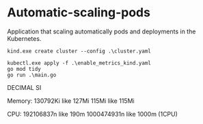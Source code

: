 # Automatic-scaling-pods
Application that scaling automatically pods and deployments in the Kubernetes.

```
kind.exe create cluster --config .\cluster.yaml

kubectl.exe apply -f .\enable_metrics_kind.yaml
go mod tidy
go run .\main.go
```

DECIMAL SI

Memory:
130792Ki    like    127Mi
115Mi       like    115Mi

CPU:
192106837n  like    190m
1000474931n like    1000m (1CPU)